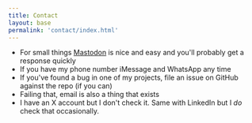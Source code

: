 ```yaml
---
title: Contact
layout: base
permalink: 'contact/index.html'
---
```


- For small things [Mastodon](https://social.lol/@robb) is nice and easy and you'll probably get a response quickly
- If you have my phone number iMessage and WhatsApp any time
- If you've found a bug in one of my projects, file an issue on GitHub against the repo (if you can)
- Failing that, email is also a thing that exists <a href="javascript:location='mailto:\u0072\u006f\u0062\u0062\u0040\u006f\u006d\u0067\u002e\u006c\u006f\u006c';void 0"><script type="text/javascript">document.write('\u0072\u006f\u0062\u0062\u0040\u006f\u006d\u0067\u002e\u006c\u006f\u006c')</script></a>
- I have an X account but I don't check it. Same with LinkedIn but I _do_ check that occasionally.